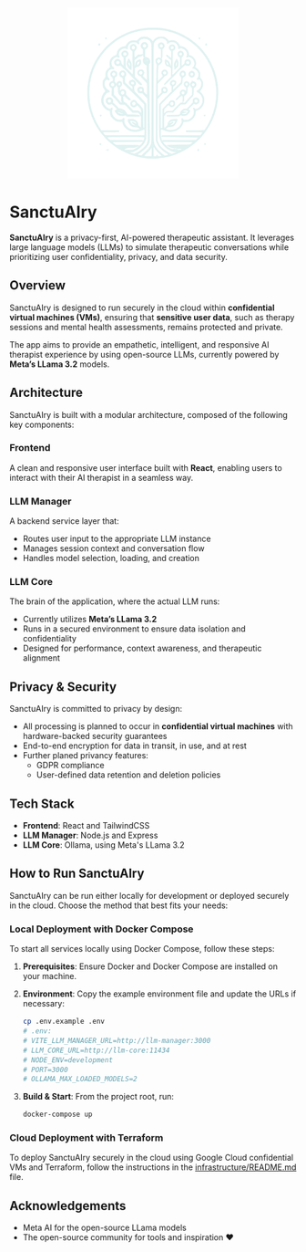 <p align="center">
  <img src="./design/Logo-Teal-50.svg" width="300"/>
</p>

# SanctuAIry

**SanctuAIry** is a privacy-first, AI-powered therapeutic assistant. It leverages large language models (LLMs) to simulate therapeutic conversations while prioritizing user confidentiality, privacy, and data security.

## Overview

SanctuAIry is designed to run securely in the cloud within **confidential virtual machines (VMs)**, ensuring that **sensitive user data**, such as therapy sessions and mental health assessments, remains protected and private.

The app aims to provide an empathetic, intelligent, and responsive AI therapist experience by using open-source LLMs, currently powered by **Meta’s LLama 3.2** models.

## Architecture

SanctuAIry is built with a modular architecture, composed of the following key components:

### Frontend

A clean and responsive user interface built with **React**, enabling users to interact with their AI therapist in a seamless way.

### LLM Manager

A backend service layer that:

-   Routes user input to the appropriate LLM instance
-   Manages session context and conversation flow
-   Handles model selection, loading, and creation

### LLM Core

The brain of the application, where the actual LLM runs:

-   Currently utilizes **Meta’s LLama 3.2**
-   Runs in a secured environment to ensure data isolation and confidentiality
-   Designed for performance, context awareness, and therapeutic alignment

## Privacy & Security

SanctuAIry is committed to privacy by design:

-   All processing is planned to occur in **confidential virtual machines** with hardware-backed security guarantees
-   End-to-end encryption for data in transit, in use, and at rest
-   Further planed privancy features:
    -   GDPR compliance
    -   User-defined data retention and deletion policies

## Tech Stack

-   **Frontend**: React and TailwindCSS
-   **LLM Manager**: Node.js and Express
-   **LLM Core**: Ollama, using Meta's LLama 3.2

## How to Run SanctuAIry

SanctuAIry can be run either locally for development or deployed securely in the cloud. Choose the method that best fits your needs:

### Local Deployment with Docker Compose

To start all services locally using Docker Compose, follow these steps:

1. **Prerequisites**: Ensure Docker and Docker Compose are installed on your machine.
2. **Environment**: Copy the example environment file and update the URLs if necessary:

    ```bash
    cp .env.example .env
    # .env:
    # VITE_LLM_MANAGER_URL=http://llm-manager:3000
    # LLM_CORE_URL=http://llm-core:11434
    # NODE_ENV=development
    # PORT=3000
    # OLLAMA_MAX_LOADED_MODELS=2
    ```

3. **Build & Start**: From the project root, run:

    ```bash
    docker-compose up
    ```

### Cloud Deployment with Terraform

To deploy SanctuAIry securely in the cloud using Google Cloud confidential VMs and Terraform, follow the instructions in the [infrastructure/README.md](infrastructure/README.md) file.

## Acknowledgements

-   Meta AI for the open-source LLama models
-   The open-source community for tools and inspiration ❤️
